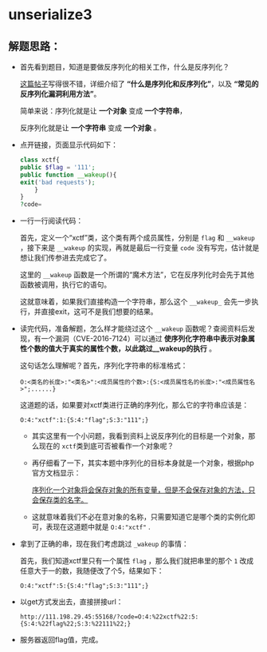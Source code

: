 # unserialize3

## 解题思路：

- 首先看到题目，知道是要做反序列化的相关工作，什么是反序列化？

    [这篇帖子](https://xz.aliyun.com/t/3674)写得很不错，详细介绍了 **“什么是序列化和反序列化”**，以及 **“常见的反序列化漏洞利用方法”**。

    简单来说：序列化就是让 **一个对象** 变成 **一个字符串**，

    反序列化就是让 **一个字符串** 变成  **一个对象** 。

- 点开链接，页面显示代码如下：

    ```php
    class xctf{ 
    public $flag = '111';
    public function __wakeup(){
    exit('bad requests');
        }
    }
    ?code=
    ```

- 一行一行阅读代码：

    首先，定义一个“xctf”类，这个类有两个成员属性，分别是 `flag` 和 `__wakeup` ，接下来是 `__wakeup` 的实现，再就是最后一行变量 `code` 没有写完，估计就是想让我们传参进去完成它了。
    
    这里的 `__wakeup` 函数是一个所谓的“魔术方法”，它在反序列化时会先于其他函数被调用，执行它的语句。

    这就意味着，如果我们直接构造一个字符串，那么这个 `__wakeup_` 会先一步执行，并直接exit，这可不是我们想要的结果。

- 读完代码，准备解题，怎么样才能绕过这个 `__wakeup` 函数呢？查阅资料后发现，有一个漏洞（CVE-2016-7124）可以通过 **使序列化字符串中表示对象属性个数的值大于真实的属性个数，以此跳过__wakeup的执行** 。

    这句话怎么理解呢？首先，序列化字符串的标准格式：

    `O:<类名的长度>:"<类名>":<成员属性的个数>:{S:<成员属性名的长度>:"<成员属性名>";......}`

    这道题的话，如果要对xctf类进行正确的序列化，那么它的字符串应该是：

    `O:4:"xctf":1:{S:4:"flag";S:3:"111";}`

    - 其实这里有一个小问题，我看到资料上说反序列化的目标是一个对象，那么现在的 `xctf`类到底可否被看作一个对象呢？

    - 再仔细看了一下，其实本题中序列化的目标本身就是一个对象，根据php官方文档显示：
    
        [序列化一个对象将会保存对象的所有变量，但是不会保存对象的方法，只会保存类的名字。](https://www.php.net/manual/zh/language.oop5.serialization.php)

    - 这就意味着我们不必在意对象的名称，只需要知道它是哪个类的实例化即可，表现在这道题中就是 `O:4:"xctf"` .

- 拿到了正确的串，现在我们考虑跳过 `_wakeup` 的事情：

    首先，我们知道xctf里只有一个属性 `flag` ，那么我们就把串里的那个 `1` 改成任意大于一的数，我随便改了个5，结果如下：

    `O:4:"xctf":5:{S:4:"flag";S:3:"111";}`

- 以get方式发出去，直接拼接url：

    `http://111.198.29.45:55168/?code=O:4:%22xctf%22:5:{S:4:%22flag%22;S:3:%22111%22;}`

- 服务器返回flag值，完成。